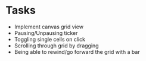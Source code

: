 # Tasks
* Implement canvas grid view
* Pausing/Unpausing ticker
* Toggling single cells on click
* Scrolling through grid by dragging
* Being able to rewind/go forward the grid with a bar
